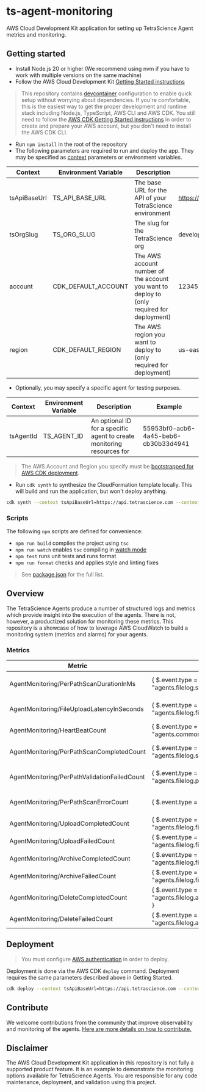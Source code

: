 # ts-agent-monitoring
AWS Cloud Development Kit application for setting up TetraScience Agent metrics and monitoring.

## Getting started

- Install Node.js 20 or higher (We recommend using nvm if you have to work with multiple versions on the same machine)
- Follow the AWS Cloud Development Kit [Getting Started instructions](https://docs.aws.amazon.com/cdk/v2/guide/getting_started.html)

> This repository contains [devcontainer](https://code.visualstudio.com/docs/devcontainers/containers) configuration to enable quick setup without worrying about dependencies.  If you're comfortable, this is the easiest way to get the proper development and runtime stack including Node.js, TypeScript, AWS CLI and AWS CDK.  You still need to follow the [AWS CDK Getting Started instructions](https://docs.aws.amazon.com/cdk/v2/guide/getting_started.html) in order to create and prepare your AWS account, but you don't need to install the AWS CDK CLI.

- Run `npm install` in the root of the repository
- The following parameters are required to run and deploy the app.  They may be specified as [context](https://docs.aws.amazon.com/cdk/v2/guide/context.html) parameters or environment variables.

| Context      | Environment Variable | Description                                                                                | Example                      |
| ------------ | -------------------- | ------------------------------------------------------------------------------------------ | ---------------------------- |
| tsApiBaseUrl | TS_API_BASE_URL      | The base URL for the API of your TetraScience environment                                  | https://api.tetrascience.com |
| tsOrgSlug    | TS_ORG_SLUG          | The slug for the TetraScience org                                                          | development                  |
| account      | CDK_DEFAULT_ACCOUNT  | The AWS account number of the account you want to deploy to (only required for deployment) | 123456789012                 |
| region       | CDK_DEFAULT_REGION   | The AWS region you want to deploy to (only required for deployment)                        | us-east-2                    |

- Optionally, you may specify a specific agent for testing purposes.

| Context   | Environment Variable | Description                                                            | Example                              |
| --------- | -------------------- | ---------------------------------------------------------------------- | ------------------------------------ |
| tsAgentId | TS_AGENT_ID          | An optional ID for a specific agent to create monitoring resources for | 55953bf0-acb6-4a45-beb6-cb30b33d4941 |

> The AWS Account and Region you specify must be [bootstrapped for AWS CDK deployment](https://docs.aws.amazon.com/cdk/v2/guide/getting_started.html#getting_started_bootstrap).

- Run `cdk synth` to synthesize the CloudFormation template locally. This will build and run the application, but won't deploy anything.
```bash
cdk synth --context tsApiBaseUrl=https://api.tetrascience.com --context tsAuthToken=**** --context tsOrgSlug=development --context accountId=123456789012 --context region=us-east-2 --profile my-profile
```

### Scripts

The following `npm` scripts are defined for convenience:
- `npm run build` compiles the project using `tsc`
- `npm run watch` enables `tsc` compiling in [watch mode](https://www.typescriptlang.org/docs/handbook/configuring-watch.html)
- `npm test` runs unit tests and runs format
- `npm run format` checks and applies style and linting fixes

> See [package.json](./package.json) for the full list.

## Overview

The TetraScience Agents produce a number of structured logs and metrics which provide insight into the execution of the agents. There is not, however, a productized solution for monitoring these metrics.  This repository is a showcase of how to leverage AWS CloudWatch to build a monitoring system (metrics and alarms) for your agents.

### Metrics

| Metric | Pattern | Dimensions | Value |
| ------ | ------- | ---------- | ----- |
| AgentMonitoring/PerPathScanDurationInMs | { $.event.type = "agents.filelog.scanCompleted.v1" } | - orgSlug<br>- agentId<br>- path | Scan duration in milliseconds |
| AgentMonitoring/FileUploadLatencyInSeconds | { $.event.type = "agents.filelog.fileUploadCompleted.v1" } | - orgSlug<br>- agentId | Upload latency in seconds |
| AgentMonitoring/HeartBeatCount | { $.event.type = "agents.common.heartbeat.v1" } | - orgSlug<br>- agentId | 1 |
| AgentMonitoring/PerPathScanCompletedCount | { $.event.type = "agents.filelog.scanCompleted.v1" } | - orgSlug<br>- agentId<br>- path | 1 |
| AgentMonitoring/PerPathValidationFailedCount | { $.event.type = "agents.filelog.pathValidationFailed.v1" } | - orgSlug<br>- agentId<br>- path | 1 |
| AgentMonitoring/PerPathScanErrorCount | { $.event.type = "agents.filelog.scanError.v1" } | - orgSlug<br>- agentId<br>- path | 1 |
| AgentMonitoring/UploadCompletedCount | { $.event.type = "agents.filelog.fileUploadCompleted.v1" } | - orgSlug<br>- agentId | 1 |
| AgentMonitoring/UploadFailedCount | { $.event.type = "agents.filelog.fileUploadFailed.v1" } | - orgSlug<br>- agentId | 1 |
| AgentMonitoring/ArchiveCompletedCount | { $.event.type = "agents.filelog.fileArchiveCompleted.v1" } | - orgSlug<br>- agentId | 1 |
| AgentMonitoring/ArchiveFailedCount | { $.event.type = "agents.filelog.fileArchiveFailed.v1" } | - orgSlug<br>- agentId | 1 |
| AgentMonitoring/DeleteCompletedCount | { $.event.type = "agents.filelog.archiveFileDeleteCompleted.v1" } | - orgSlug<br>- agentId | 1 |
| AgentMonitoring/DeleteFailedCount | { $.event.type = "agents.filelog.archiveFileDeleteFailed.v1" } | - orgSlug<br>- agentId | 1 |

## Deployment

> You must configure [AWS authentication](https://docs.aws.amazon.com/cdk/v2/guide/getting_started.html#getting_started_auth) in order to deploy.

Deployment is done via the AWS CDK `deploy` command.  Deployment requires the same parameters described above in Getting Started.
```bash
cdk deploy --context tsApiBaseUrl=https://api.tetrascience.com --context tsAuthToken=**** --context tsOrgSlug=development --context accountId=123456789012 --context region=us-east-2 --profile my-profile
```

## Contribute

We welcome contributions from the community that improve observability and monitoring of the agents. [Here are more details on how to contribute.](https://github.com/tetrascience/ts-agent-monitoring/blob/main/CONTRIBUTING.md)

## Disclaimer

The AWS Cloud Development Kit application in this repository is not fully a supported product feature. It is an example to demonstrate the monitoring options available for TetraScience Agents. You are responsible for any code maintenance, deployment, and validation using this project.
